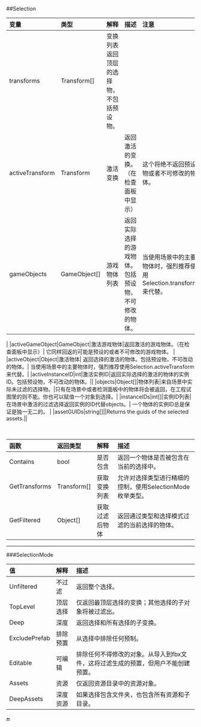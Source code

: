 ##Selection



|变量|类型|解释|描述|注意|
|:--|:--|:--|:--|:--|
|transforms|Transform[]|变换列表	返回顶层的选择物，不包括预设物。||	|activeTransform|Transform|激活变换|返回激活的变换。（在检查面板中显示）|这个将绝不返回预设物或者不可修改的物体。|
|gameObjects|GameObject[]|游戏物体列表|返回实际选择的游戏物体。包括预设物，不可修改的物体。|当使用场景中的主要物体时，强烈推荐使用Selection.transforms来代替。|
|activeGameObject|GameObject|激活游戏物体|返回激活的游戏物体。（在检查面板中显示）|	它同样回返的可能是预设的或者不可修改的游戏物体。|
|activeObject|Object|激活物体|	返回选择的激活的物体。包括预设物，不可改动的物体。|	当使用场景中的主要物体时，强烈推荐使用Selection.activeTransform来代替。|
|activeInstanceID|int|激活实例ID|返回实际选择的激活的物体的实例ID。包括预设物，不可改动的物体。||
|objects|Object[]|物体列表|来自场景中实际未过滤的选择物。|只有在场景中或者检测面板中的物体将会被返回，在工程试图里的则不能。你也可以赋值一个对象到选择。|
|instanceIDs|int[]|实例ID列表|在场景中激活的过滤选择返回实例的ID代替objects。|	一个物体的实例ID总是保证是独一无二的。|
|assetGUIDs|string[]||Returns the guids of the selected assets.||


&emsp;

|函数|返回类型|解释|描述|
|:--|:--|:--|:--|
|Contains|bool|是否包含|返回一个物体是否被包含在当前的选择中。|
|GetTransforms|	Transform[]|获取变换列表|	允许对选择类型进行精细的控制，使用SelectionMode枚举类型。|
|GetFiltered|Object[]|获取过滤后物体|返回通过类型和选择模式过滤的当前选择的物体。|


---

###SelectionMode

|值|解释|描述|
|:--|:--|:--|
|Unfiltered|不过滤|返回整个选择。|
|TopLevel|顶层选择|仅返回最顶层选择的变换；其他选择的子对象将被过滤出。|
|Deep|深度|返回选择和所有选择的子变换。|
|ExcludePrefab|排除预置|从选择中排除任何预制。|
|Editable|可编辑|排除任何不得修改的对象。从导入到fbx文件，这将过滤生成的预置，但用户不能创建预置。|
|Assets|资源|仅返回资源目录中的资源对象。|
|DeepAssets|深度资源|如果选择包含文件夹，也包含所有资源和子目录。|


🔚

